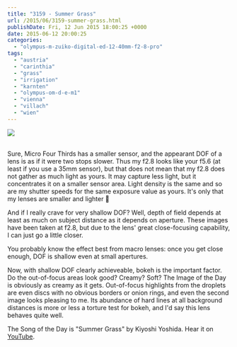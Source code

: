 ```yaml
---
title: "3159 - Summer Grass"
url: /2015/06/3159-summer-grass.html
publishDate: Fri, 12 Jun 2015 18:00:25 +0000
date: 2015-06-12 20:00:25
categories: 
  - "olympus-m-zuiko-digital-ed-12-40mm-f2-8-pro"
tags: 
  - "austria"
  - "carinthia"
  - "grass"
  - "irrigation"
  - "karnten"
  - "olympus-om-d-e-m1"
  - "vienna"
  - "villach"
  - "wien"
---
```

<div class="container">
<div class="center"><a target="_blank" href="https://d25zfm9zpd7gm5.cloudfront.net/1200x1200/2015/20150602_082659_lr.jpg"><img src="https://d25zfm9zpd7gm5.cloudfront.net/0600x0600/2015/20150602_082659_lr.jpg" /></a></div>
</div>
<br />

Sure, Micro Four Thirds has a smaller sensor, and the appearant DOF of a lens is as if it were two stops slower. Thus my f2.8 looks like your f5.6 (at least if you use a 35mm sensor), but that does not mean that my f2.8 does not gather as much light as yours. It may capture less light, but it concentrates it on a smaller sensor area. Light density is the same and so are my shutter speeds for the same exposure value as yours. It's only that my lenses are smaller and lighter 🙂

<a target="_blank" href="https://d25zfm9zpd7gm5.cloudfront.net/1200x1200/2015/20150528_082952_lr.jpg"><img style="margin: 0pt 0px 0pt 10px; float: right;" src="https://d25zfm9zpd7gm5.cloudfront.net/0150x0150/2015/20150528_082952_lr.jpg" alt="" border="0" /></a> And if I really crave for very shallow DOF? Well, depth of field depends at least as much on subject distance as it depends on aperture. These images have been taken at f2.8, but due to the lens' great close-focusing capability, I can just go a little closer. 

You probably know the effect best from macro lenses: once you get close enough, DOF is shallow even at small apertures.

Now, with shallow DOF clearly achieveable, bokeh is the important factor. Do the out-of-focus areas look good? Creamy? Soft? The Image of the Day is obviously as creamy as it gets. Out-of-focus highlights from the droplets are even discs with no obvious borders or onion rings, and even the second image looks pleasing to me. Its abundance of hard lines at all background distances is more or less a torture test for bokeh, and I'd say this lens behaves quite well.

The Song of the Day is "Summer Grass" by Kiyoshi Yoshida. Hear it on <a href="https://www.youtube.com/watch?v=HZ6WD4rnrtM" target="_blank">YouTube</a>.


